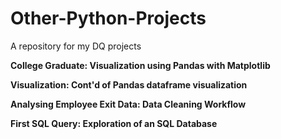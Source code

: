 # Other-Python-Projects
A repository for my DQ projects

**College Graduate: Visualization using Pandas with Matplotlib**

**Visualization: Cont'd of Pandas dataframe visualization**

**Analysing Employee Exit Data: Data Cleaning Workflow**

**First SQL Query: Exploration of an SQL Database**